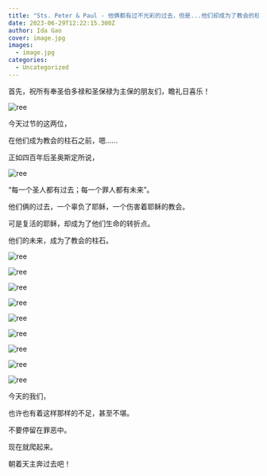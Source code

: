 ```yaml
---
title: "Sts. Peter & Paul - 他俩都有过不光彩的过去，但是...他们却成为了教会的柱石"
date: 2023-06-29T12:22:15.300Z
author: Ida Gao
cover: image.jpg
images:
  - image.jpg
categories:
  - Uncategorized
---
```


  

<!--more-->

首先，祝所有奉圣伯多禄和圣保禄为主保的朋友们，瞻礼日喜乐！

![ree](https://static.wixstatic.com/media/55472c_45193e5ef127447086e55021cc74f642~mv2.jpg)

今天过节的这两位，

在他们成为教会的柱石之前，嗯......

正如四百年后圣奥斯定所说，

![ree](https://static.wixstatic.com/media/55472c_2cac96e3c9c045939c5cc9fa5f81abfe~mv2.jpg)

“每一个圣人都有过去；每一个罪人都有未来”。

  

他们俩的过去，一个辜负了耶稣，一个伤害着耶稣的教会。

  

可是复活的耶稣，却成为了他们生命的转折点。

  

他们的未来，成为了教会的柱石。

  

  

  

  

![ree](https://static.wixstatic.com/media/55472c_13306176107f4f3cbed2c740447b7cbf~mv2.jpg)

  

![ree](https://static.wixstatic.com/media/55472c_845c06821fbd4e6485ea4d68fecd851e~mv2.jpg)

  

![ree](https://static.wixstatic.com/media/55472c_b4cad63e4b1a4c6ea0cef4d913f1c657~mv2.jpg)

  

![ree](https://static.wixstatic.com/media/55472c_f5af6e7b63c14711a29ac850c7560a68~mv2.jpg)

  

![ree](https://static.wixstatic.com/media/55472c_5a3a85d7e79e402bbe6a19a086431007~mv2.jpg)

  

![ree](https://static.wixstatic.com/media/55472c_e678257ac4504676935914cad92e8dfa~mv2.jpg)

  

![ree](https://static.wixstatic.com/media/55472c_5acd13871f08408c89e6339d2dd8a210~mv2.jpg)

  

![ree](https://static.wixstatic.com/media/55472c_45bdcc4261424475bcc68e711741ea8d~mv2.jpg)

  

![ree](https://static.wixstatic.com/media/55472c_f2a21b67e106492ea27e30ceb4c64231~mv2.jpg)

今天的我们，

也许也有着这样那样的不足，甚至不堪。

  

不要停留在罪恶中。

现在就爬起来。

  

朝着天主奔过去吧！
